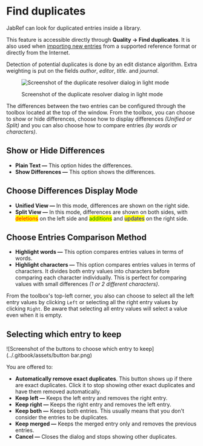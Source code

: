 # Find duplicates

JabRef can look for duplicated entries inside a library.

This feature is accessible directly through **Quality → Find duplicates**. It is also used when [importing new entries](../collect/import/importinspectiondialog.md) from a supported reference format or directly from the Internet.

Detection of potential duplicates is done by an edit distance algorithm. Extra weighting is put on the fields _author_, _editor_, _title._ and _journal_.

<figure><img src="../.gitbook/assets/duplicate-resolver-dialog.png" alt="Screenshot of the duplicate resolver dialog in light mode"><figcaption><p>Screenshot of the duplicate resolver dialog in light mode</p></figcaption></figure>

The differences between the two entries can be configured through the toolbox located at the top of the window. From the toolbox, you can choose to show or hide differences, choose how to display differences _(Unified or Split)_ and you can also choose how to compare entries _(by words or characters)_.

## Show or Hide Differences

* **Plain Text —** This option hides the differences.
* **Show Differences —** This option shows the differences.

## Choose Differences Display Mode

* **Unified View —** In this mode, differences are shown on the right side.
* **Split View —** In this mode, differences are shown on both sides, with <mark style="color:red;">deletions</mark> on the left side and <mark style="color:green;">additions</mark> and <mark style="color:blue;">updates</mark> on the right side.

## Choose Entries Comparison Method

* **Highlight words —** This option compares entries values in terms of words.
* **Highlight characters —** This option compares entries values in terms of characters. It divides both entry values into characters before comparing each character individually. This is perfect for comparing values with small differences _(1 or 2 different characters)_.

From the toolbox's top-left corner, you also can choose to select all the left entry values by clicking `Left` or selecting all the right entry values by clicking `Right`. Be aware that selecting all entry values will select a value even when it is empty.

## Selecting which entry to keep

![Screenshot of the buttons to choose which entry to keep](../.gitbook/assets/button bar.png)

You are offered to:

* **Automatically remove exact duplicates**. This button shows up if there are exact duplicates. Click it to stop showing other exact duplicates and have them removed automatically.
* **Keep left —**  Keeps the left entry and removes the right entry.
* **Keep right —** Keeps the right entry and removes the left entry.
* **Keep both** **—** Keeps both entries. This usually means that you don't consider the entries to be duplicates.
* **Keep merged —** Keeps the merged entry only and removes the previous entries.
* **Cancel —** Closes the dialog and stops showing other duplicates.
